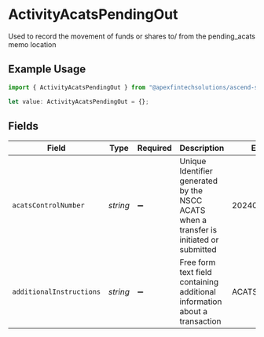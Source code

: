 # ActivityAcatsPendingOut

Used to record the movement of funds or shares to/ from the pending_acats memo location

## Example Usage

```typescript
import { ActivityAcatsPendingOut } from "@apexfintechsolutions/ascend-sdk/models/components";

let value: ActivityAcatsPendingOut = {};
```

## Fields

| Field                                                                                   | Type                                                                                    | Required                                                                                | Description                                                                             | Example                                                                                 |
| --------------------------------------------------------------------------------------- | --------------------------------------------------------------------------------------- | --------------------------------------------------------------------------------------- | --------------------------------------------------------------------------------------- | --------------------------------------------------------------------------------------- |
| `acatsControlNumber`                                                                    | *string*                                                                                | :heavy_minus_sign:                                                                      | Unique Identifier generated by the NSCC ACATS when a transfer is initiated or submitted | 20240360002172                                                                          |
| `additionalInstructions`                                                                | *string*                                                                                | :heavy_minus_sign:                                                                      | Free form text field containing additional information about a transaction              | ACATS instruction                                                                       |